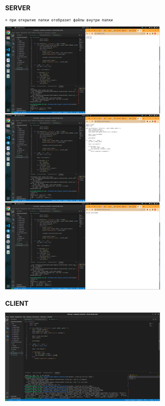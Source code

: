 ## SERVER
    > при открытие папки отобразит файлы внутри папки
![](./images/folder.png)
![](./images/file.png)
![](./images/404.png)


## CLIENT
![](./images/client.png)